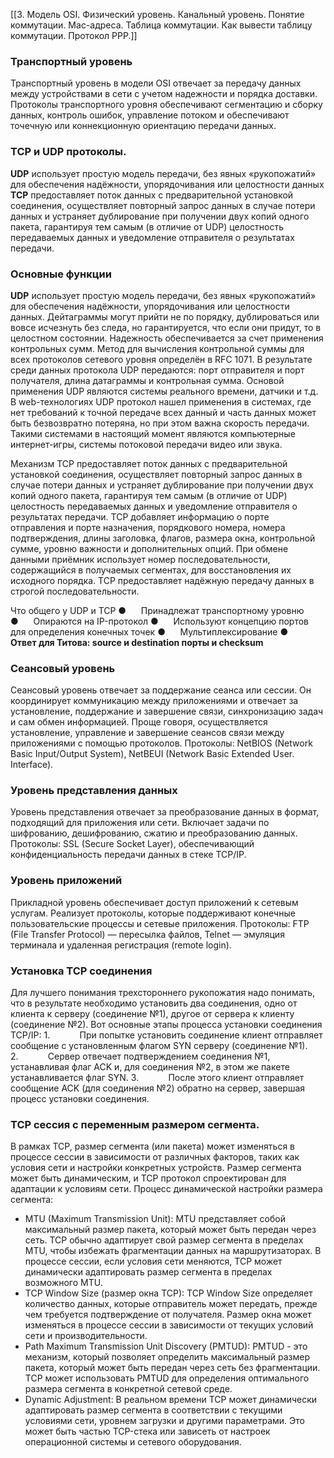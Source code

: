 
[[3. Модель OSI. Физический уровень. Канальный уровень. Понятие коммутации. Mac-адреса. Таблица коммутации. Как вывести таблицу коммутации. Протокол PPP.]]

### Транспортный уровень
Транспортный уровень в модели OSI отвечает за передачу данных между устройствами в сети с учетом надежности и порядка доставки. Протоколы транспортного уровня обеспечивают сегментацию и сборку данных, контроль ошибок, управление потоком и обеспечивают точечную или коннекционную ориентацию передачи данных.

### TCP и UDP протоколы. 
**UDP** использует простую модель передачи, без явных «рукопожатий» для обеспечения надёжности, упорядочивания или целостности данных
**TCP** предоставляет поток данных с предварительной установкой соединения, осуществляет повторный запрос данных в случае потери данных и устраняет дублирование при получении двух копий одного пакета, гарантируя тем самым (в отличие от UDP) целостность передаваемых данных и уведомление отправителя о результатах передачи.

### Основные функции
**UDP** использует простую модель передачи, без явных «рукопожатий» для обеспечения надёжности, упорядочивания или целостности данных. Дейтаграммы могут прийти не по порядку, дублироваться или вовсе исчезнуть без следа, но гарантируется, что если они придут, то в целостном состоянии. Надежность обеспечивается за счет применения контрольных сумм. Метод для вычисления контрольной суммы для всех протоколов сетевого уровня определён в RFC 1071. В результате среди данных протокола UDP передаются: порт отправителя и порт получателя, длина датаграммы и контрольная сумма. Основой применения UDP являются системы реального времени, датчики и т.д. В web-технологиях UDP протокол нашел применения в системах, где нет требований к точной передаче всех данный и часть данных может быть безвозвратно потеряна, но при этом важна скорость передачи. Такими системами в настоящий момент являются компьютерные интернет-игры, системы потоковой передачи видео или звука.

Механизм TCP предоставляет поток данных с предварительной установкой соединения, осуществляет повторный запрос данных в случае потери данных и устраняет дублирование при получении двух копий одного пакета, гарантируя тем самым (в отличие от UDP) целостность передаваемых данных и уведомление отправителя о результатах передачи. TCP добавляет информацию о порте отправления и порте назначения, порядкового номера, номера подтверждения, длины заголовка, флагов, размера окна, контрольной сумме, уровню важности и дополнительных опций. При обмене данными приёмник использует номер последовательности, содержащийся в получаемых сегментах, для восстановления их исходного порядка. TCP предоставляет надёжную передачу данных в строгой последовательности.

Что общего у UDP и TCP
●      Принадлежат транспортному уровню
●      Опираются на IP-протокол
●      Используют концепцию портов для определения конечных точек
●      Мультиплексирование
●      **Ответ для Титова: source и destination порты и checksum**

### Сеансовый уровень
Сеансовый уровень отвечает за поддержание сеанса или сессии. Он координирует коммуникацию между приложениями и отвечает за установление, поддержание и завершение связи, синхронизацию задач и сам обмен информацией. Проще говоря, осуществляется установление, управление и завершение сеансов связи между приложениями с помощью протоколов. Протоколы: NetBIOS (Network Basic Input/Output System), NetBEUI (Network Basic Extended User. Interface).

### Уровень представления данных
Уровень представления отвечает за преобразование данных в формат, подходящий для приложения или сети. Включает задачи по шифрованию, дешифрованию, сжатию и преобразованию данных. Протоколы: SSL (Secure Socket Layer), обеспечивающий конфиденциальность передачи данных в стеке TCP/IP.

### Уровень приложений
Прикладной уровень обеспечивает доступ приложений к сетевым услугам. Реализует протоколы, которые поддерживают конечные пользовательские процессы и сетевые приложения. Протоколы: FTP (File Transfer Protocol) — пересылка файлов, Telnet — эмуляция терминала и удаленная регистрация (remote login).

### Установка TCP соединения
Для лучшего понимания трехстороннего рукопожатия надо понимать, что в результате необходимо установить два соединения, одно от клиента к серверу (соединение №1), другое от сервера к клиенту (соединение №2). Вот основные этапы процесса установки соединения TCP/IP:
1.            При попытке установить соединение клиент отправляет сообщение с установленным флагом SYN серверу (соединение №1).
2.            Сервер отвечает подтверждением соединения №1, устанавливая флаг ACK и, для соединения №2, в этом же пакете устанавливается флаг SYN.
3.            После этого клиент отправляет сообщение ACK (для соединения №2) обратно на сервер, завершая процесс установки соединения.

### TCP сессия с переменным размером сегмента.
В рамках TCP, размер сегмента (или пакета) может изменяться в процессе сессии в зависимости от различных факторов, таких как условия сети и настройки конкретных устройств. Размер сегмента может быть динамическим, и TCP протокол спроектирован для адаптации к условиям сети.
Процесс динамической настройки размера сегмента:
- MTU (Maximum Transmission Unit): MTU представляет собой максимальный размер пакета, который может быть передан через сеть. TCP обычно адаптирует свой размер сегмента в пределах MTU, чтобы избежать фрагментации данных на маршрутизаторах. В процессе сессии, если условия сети меняются, TCP может динамически адаптировать размер сегмента в пределах возможного MTU.
- TCP Window Size (размер окна TCP): TCP Window Size определяет количество данных, которые отправитель может передать, прежде чем требуется подтверждение от получателя. Размер окна может изменяться в процессе сессии в зависимости от текущих условий сети и производительности.
- Path Maximum Transmission Unit Discovery (PMTUD): PMTUD - это механизм, который позволяет определить максимальный размер пакета, который может быть передан через сеть без фрагментации. TCP может использовать PMTUD для определения оптимального размера сегмента в конкретной сетевой среде.
- Dynamic Adjustment: В реальном времени TCP может динамически адаптировать размер сегмента в соответствии с текущими условиями сети, уровнем загрузки и другими параметрами. Это может быть частью TCP-стека или зависеть от настроек операционной системы и сетевого оборудования.